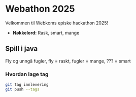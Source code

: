 # Webathon 2025

Velkommen til Webkoms episke hackathon 2025!

- **Nøkkelord:** Rask, smart, mange

## Spill i java

Fly og unngå fugler, fly = raskt, fugler = mange, ??? = smart

### Hvordan lage tag

```sh
git tag innlevering
git push --tags
```
